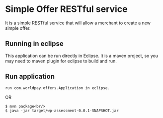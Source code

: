 # Simple Offer RESTful service
It is a simple RESTful service that will allow a merchant to create a new simple offer.

## Running in eclipse
This application can be run directly in Eclipse.
It is a maven project, so you may need to maven plugin for eclipse to build and run.

## Run application
```
run com.worldpay.offers.Application in eclipse.
```

OR

```
$ mvn package<br/>
$ java -jar target/wp-assessment-0.0.1-SNAPSHOT.jar
```